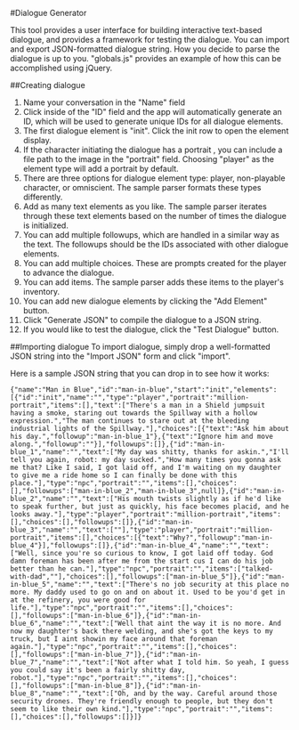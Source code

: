 #Dialogue Generator 

This tool provides a user interface for building interactive text-based dialogue, and provides a framework for testing the dialogue. You can import and export JSON-formatted dialogue string. How you decide to parse the dialogue is up to you. "globals.js" provides an example of how this can be accomplished using jQuery.  

##Creating dialogue

1. Name your conversation in the "Name" field
2. Click inside of the "ID" field and the app will automatically generate an ID, which will be used to generate unique IDs for all dialogue elements.
3. The first dialogue element is "init". Click the init row to open the element display. 
4. If the character initiating the dialogue has a portrait , you can include a file path to the image in the "portrait" field. Choosing "player" as the element type will add a portrait by default.
5. There are three options for dialogue element type: player, non-playable character, or omniscient. The sample parser formats these types differently. 
6. Add as many text elements as you like. The sample parser iterates through these text elements based on the number of times the dialogue is initialized. 
7. You can add multiple followups, which are handled in a similar way as the text. The followups should be the IDs associated with other dialogue elements.
8. You can add multiple choices. These are prompts created for the player to advance the dialogue.
9. You can add items. The sample parser adds these items to the player's inventory. 
10. You can add new dialogue elements by clicking the "Add Element" button.
11. Click "Generate JSON" to compile the dialogue to a JSON string. 
12. If you would like to test the dialogue, click the "Test Dialogue" button. 

##Importing dialogue
To import dialogue, simply drop a well-formatted JSON string into the "Import JSON" form and click "import".

Here is a sample JSON string that you can drop in to see how it works:

    {"name":"Man in Blue","id":"man-in-blue","start":"init","elements":[{"id":"init","name":"","type":"player","portrait":"million-portrait","items":[],"text":["There's a man in a Shield jumpsuit having a smoke, staring out towards the Spillway with a hollow expression.","The man continues to stare out at the bleeding industrial lights of the Spillway."],"choices":[{"text":"Ask him about his day.","followup":"man-in-blue_1"},{"text":"Ignore him and move along.","followup":""}],"followups":[]},{"id":"man-in-blue_1","name":"","text":["My day was shitty, thanks for askin.","I'll tell you again, robot: my day sucked.","How many times you gonna ask me that? Like I said, I got laid off, and I'm waiting on my daughter to give me a ride home so I can finally be done with this place."],"type":"npc","portrait":"","items":[],"choices":[],"followups":["man-in-blue_2","man-in-blue_3",null]},{"id":"man-in-blue_2","name":"","text":["His mouth twists slightly as if he'd like to speak further, but just as quickly, his face becomes placid, and he looks away."],"type":"player","portrait":"million-portrait","items":[],"choices":[],"followups":[]},{"id":"man-in-blue_3","name":"","text":[""],"type":"player","portrait":"million-portrait","items":[],"choices":[{"text":"Why?","followup":"man-in-blue_4"}],"followups":[]},{"id":"man-in-blue_4","name":"","text":["Well, since you're so curious to know, I got laid off today. God damn foreman has been after me from the start cus I can do his job better than he can."],"type":"npc","portrait":"","items":["talked-with-dad",""],"choices":[],"followups":["man-in-blue_5"]},{"id":"man-in-blue_5","name":"","text":["There's no job security at this place no more. My daddy used to go on and on about it. Used to be you'd get in at the refinery, you were good for life."],"type":"npc","portrait":"","items":[],"choices":[],"followups":["man-in-blue_6"]},{"id":"man-in-blue_6","name":"","text":["Well that aint the way it is no more. And now my daughter's back there welding, and she's got the keys to my truck, but I aint showin my face around that foreman again."],"type":"npc","portrait":"","items":[],"choices":[],"followups":["man-in-blue_7"]},{"id":"man-in-blue_7","name":"","text":["Not after what I told him. So yeah, I guess you could say it's been a fairly shitty day, robot."],"type":"npc","portrait":"","items":[],"choices":[],"followups":["man-in-blue_8"]},{"id":"man-in-blue_8","name":"","text":["Oh, and by the way. Careful around those security drones. They're friendly enough to people, but they don't seem to like their own kind."],"type":"npc","portrait":"","items":[],"choices":[],"followups":[]}]}


